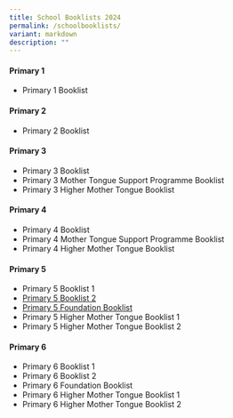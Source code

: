 ```yaml
---
title: School Booklists 2024
permalink: /schoolbooklists/
variant: markdown
description: ""
---
```

#### Primary 1
* Primary 1 Booklist

#### Primary 2
* Primary 2 Booklist

#### Primary 3
* Primary 3 Booklist 
* Primary 3 Mother Tongue Support Programme Booklist
* Primary 3 Higher Mother Tongue Booklist

#### Primary 4
* Primary 4 Booklist
* Primary 4 Mother Tongue Support Programme Booklist
* Primary 4 Higher Mother Tongue Booklist

#### Primary 5
* Primary 5 Booklist 1
* [Primary 5 Booklist 2](/files/Booklists/Booklist_2024_WSPS_P5_Booklist_2.pdf)
* [Primary 5 Foundation Booklist](/files/Booklists/Booklist_2024_WSPS_P5_FDN.pdf)
* Primary 5 Higher Mother Tongue Booklist 1
* Primary 5 Higher Mother Tongue Booklist 2

#### Primary 6
* Primary 6 Booklist 1
* Primary 6 Booklist 2
* Primary 6 Foundation Booklist
* Primary 6 Higher Mother Tongue Booklist 1
* Primary 6 Higher Mother Tongue Booklist 2